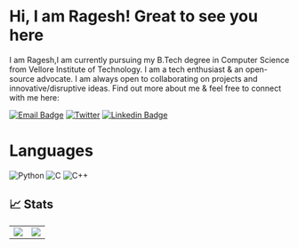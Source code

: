 # Hi, I am Ragesh! Great to see you here


I am Ragesh,I am currently pursuing my B.Tech degree in Computer Science from Vellore Institute of Technology. I am a tech enthusiast & an open-source advocate. I am always open to collaborating on projects and innovative/disruptive ideas. Find out more about me & feel free to connect with me here:

[![Email Badge](https://img.shields.io/badge/-Email-c14438?style=flat-square&logo=Gmail&logoColor=white&link=mailto:pranaygupta.aec@gmail.com)](mailto:rag3shx@gmail.com)
[![Twitter](https://img.shields.io/badge/Twitter-1DA1F2?style=flat-square&logo=twitter&logoColor=white)](https://twitter.com/Rageshx)
[![Linkedin Badge](https://img.shields.io/badge/-LinkedIn-blue?style=flat-square&logo=Linkedin&logoColor=white&link=https://www.linkedin.com/in/rageshx/)](https://www.linkedin.com/in/rageshx/)

# Languages

![Python](https://img.shields.io/badge/-Python-black?style=flat-square&logo=Python)
![C](https://img.shields.io/badge/-C-00599C?style=flat-square&logo=c)
![C++](https://img.shields.io/badge/-C++-00599C?style=flat-square&logo=cplusplus)



## 📈 Stats

<table>
<tr>
<td>
<img src="https://github-readme-stats.vercel.app/api?username=rageshx&include_all_commits=true&count_private=true&show_icons=true&line_height=20&theme=tokyonight"/>
<td><img src="https://github-readme-stats.vercel.app/api/top-langs?username=rageshx&show_icons=true&locale=en&layout=compact&theme=tokyonight" />
</td>
</tr>
</table>
<p align="center">

</p>

